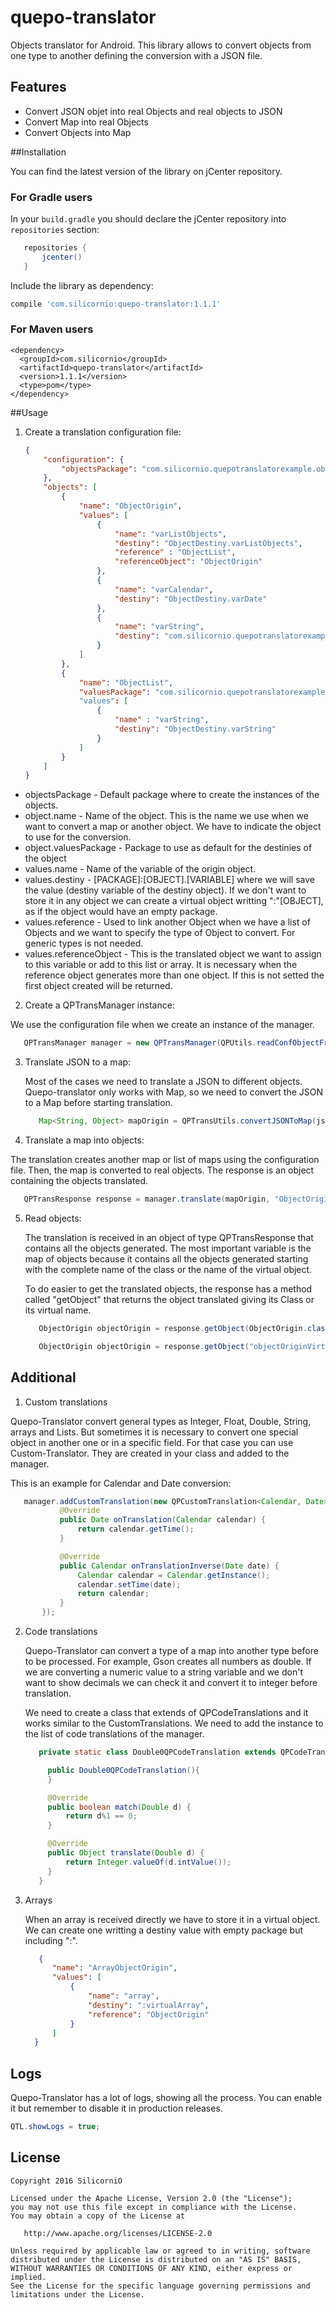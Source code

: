 # quepo-translator
Objects translator for Android. This library allows to convert objects from one type to another defining the conversion with a JSON file.

## Features
 * Convert JSON objet into real Objects and real objects to JSON
 * Convert Map into real Objects
 * Convert Objects into Map

##Installation

You can find the latest version of the library on jCenter repository.

### For Gradle users

In your `build.gradle` you should declare the jCenter repository into `repositories` section:
```gradle
   repositories {
       jcenter()
   }
```
Include the library as dependency:
```gradle
compile 'com.silicornio:quepo-translator:1.1.1'
```

### For Maven users
```maven
<dependency>
  <groupId>com.silicornio</groupId>
  <artifactId>quepo-translator</artifactId>
  <version>1.1.1</version>
  <type>pom</type>
</dependency>
```

##Usage

1. Create a translation configuration file:

    ```json
    {
    	"configuration": {
    		"objectsPackage": "com.silicornio.quepotranslatorexample.objects"
    	},
    	"objects": [
    		{
    			"name": "ObjectOrigin",
    			"values": [
    				{
    					"name": "varListObjects",
    					"destiny": "ObjectDestiny.varListObjects",
    					"reference" : "ObjectList",
    					"referenceObject": "ObjectOrigin"
    				},
    				{
    				    "name": "varCalendar",
    				    "destiny": "ObjectDestiny.varDate"
    				},
    				{
    				    "name": "varString",
    				    "destiny": "com.silicornio.quepotranslatorexample2.objects:ObjectDestiny2.varString2"
    				}
    			]
    		},
    		{
    			"name": "ObjectList",
    			"valuesPackage": "com.silicornio.quepotranslatorexample3.objects"
    			"values": [
    				{
    					"name" : "varString",
    					"destiny": "ObjectDestiny.varString"
    				}
    			]
    		}
    	]
    }
    ```
      
  * objectsPackage - Default package where to create the instances of the objects.
  * object.name - Name of the object. This is the name we use when we want to convert a map or another object. We have to indicate the object to use for the conversion.
  * object.valuesPackage - Package to use as default for the destinies of the object
  * values.name - Name of the variable of the origin object.
  * values.destiny - [PACKAGE]:[OBJECT].[VARIABLE] where we will save the value (destiny variable of the destiny object). If we don't want to store it in any object we can create a virtual object writting ":"[OBJECT], as if the object would have an empty package.
  * values.reference - Used to link another Object when we have a list of Objects and we want to specify the type of Object to convert. For generic types is not needed.
  * values.referenceObject - This is the translated object we want to assign to this variable or add to this list or array. It is necessary when the reference object generates more than one object. If this is not setted the first object created will be returned.

2. Create a QPTransManager instance:

  We use the configuration file when we create an instance of the manager.
  
   ```java
      QPTransManager manager = new QPTransManager(QPUtils.readConfObjectFromAssets(this, "translation.conf", QPTransConf.class));
   ```

3. Translate JSON to a map:

   Most of the cases we need to translate a JSON to different objects. Quepo-translator only works with Map, so we need to convert the JSON to a Map before starting translation.
   
   ```java
      Map<String, Object> mapOrigin = QPTransUtils.convertJSONToMap(jsonText);
   ```
   
4. Translate a map into objects:

  The translation creates another map or list of maps using the configuration file. Then, the map is converted to real objects. The response is an object containing the objects translated.
  
   ```java
      QPTransResponse response = manager.translate(mapOrigin, "ObjectOrigin");
   ```

5. Read objects:

   The translation is received in an object of type QPTransResponse that contains all the objects generated. The most important variable is the map of objects because it contains all the objects generated starting with the complete name of the class or the name of the virtual object.
   
   To do easier to get the translated objects, the response has a method called "getObject" that returns the object translated giving its Class or its virtual name.
   
   ```java
      ObjectOrigin objectOrigin = response.getObject(ObjectOrigin.class);
   ```
   
   ```java
      ObjectOrigin objectOrigin = response.getObject("objectOriginVirtual");
   ```

## Additional

1. Custom translations

  Quepo-Translator convert general types as Integer, Float, Double, String, arrays and Lists. But sometimes it is necessary to convert one special object in another one or in a specific field. For that case you can use Custom-Translator. They are created in your class and added to the manager.

  This is an example for Calendar and Date conversion:

   ```java
      manager.addCustomTranslation(new QPCustomTranslation<Calendar, Date>() {
              @Override
              public Date onTranslation(Calendar calendar) {
                  return calendar.getTime();
              }
  
              @Override
              public Calendar onTranslationInverse(Date date) {
                  Calendar calendar = Calendar.getInstance();
                  calendar.setTime(date);
                  return calendar;
              }
          });
   ```
2. Code translations
   
   Quepo-Translator can convert a type of a map into another type before to be processed. For example, Gson creates all numbers as double. If we are converting a numeric value to a string variable and we don't want to show decimals we can check it and convert it to integer before translation.

   We need to create a class that extends of QPCodeTranslations and it works similar to the CustomTranslations. We need to add the instance to the list of code translations of the manager. 

   ```java
      private static class Double0QPCodeTranslation extends QPCodeTranslation<Double> {

        public Double0QPCodeTranslation(){
        }

        @Override
        public boolean match(Double d) {
            return d%1 == 0;
        }

        @Override
        public Object translate(Double d) {
            return Integer.valueOf(d.intValue());
        }
      }
   ```

3. Arrays

   When an array is received directly we have to store it in a virtual object. We can create one writting a destiny value with empty package but including ":".
   
   ```json
      {
         "name": "ArrayObjectOrigin",
         "values": [
             {
                 "name": "array",
                 "destiny": ":virtualArray",
                 "reference": "ObjectOrigin"
             }
         ]
     }
   ```

## Logs

Quepo-Translator has a lot of logs, showing all the process. You can enable it but remember to disable it in production releases.

  ```java
  QTL.showLogs = true;
  ```

## License

    Copyright 2016 SilicorniO

    Licensed under the Apache License, Version 2.0 (the "License");
    you may not use this file except in compliance with the License.
    You may obtain a copy of the License at

       http://www.apache.org/licenses/LICENSE-2.0

    Unless required by applicable law or agreed to in writing, software
    distributed under the License is distributed on an "AS IS" BASIS,
    WITHOUT WARRANTIES OR CONDITIONS OF ANY KIND, either express or implied.
    See the License for the specific language governing permissions and
    limitations under the License.
    


